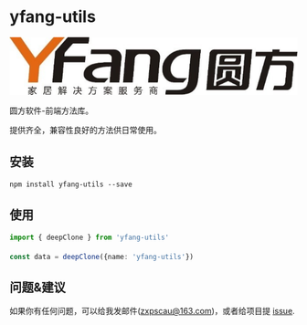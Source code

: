 # yfang-utils

![](./YF.jpg)

圆方软件-前端方法库。

提供齐全，兼容性良好的方法供日常使用。

## 安装

```
npm install yfang-utils --save
```

## 使用

```ts
import { deepClone } from 'yfang-utils'

const data = deepClone({name: 'yfang-utils'})
```

## 问题&建议

如果你有任何问题，可以给我发邮件(zxpscau@163.com)，或者给项目提 [issue](https://github.com/YFang-FE/yfang-utils/issues/new).